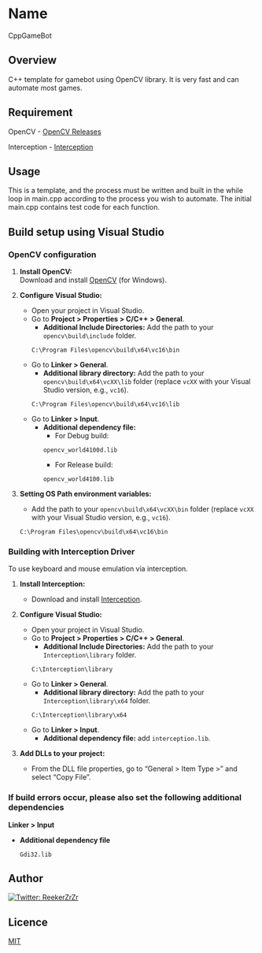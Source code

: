 # Name 
CppGameBot

## Overview
C++ template for gamebot using OpenCV library.
It is very fast and can automate most games.

## Requirement
OpenCV - [OpenCV Releases](https://opencv.org/releases/)

Interception - [Interception](https://github.com/oblitum/Interception)

## Usage
This is a template, and the process must be written and built in the while loop in main.cpp according to the process you wish to automate.
The initial main.cpp contains test code for each function.

## Build setup using Visual Studio

### OpenCV configuration

1. **Install OpenCV:**  
   Download and install [OpenCV](https://opencv.org/releases/) (for Windows).

2. **Configure Visual Studio:**  
   - Open your project in Visual Studio.
   - Go to **Project > Properties > C/C++ > General**.
     - **Additional Include Directories:** Add the path to your `opencv\build\include` folder.
      ```
      C:\Program Files\opencv\build\x64\vc16\bin
      ```
   - Go to **Linker > General**.
     - **Additional library directory:** Add the path to your `opencv\build\x64\vcXX\lib` folder (replace `vcXX` with your Visual Studio version, e.g., `vc16`).
      ```
      C:\Program Files\opencv\build\x64\vc16\lib
      ```
   - Go to **Linker > Input**.
     - **Additional dependency file:** 
        - For Debug build:
        ```
        opencv_world4100d.lib
        ```
        - For Release build:
        ```
        opencv_world4100.lib
        ```   

3. **Setting OS Path environment variables:**  
   - Add the path to your `opencv\build\x64\vcXX\bin` folder (replace `vcXX` with your Visual Studio version, e.g., `vc16`).
    ```
    C:\Program Files\opencv\build\x64\vc16\bin
    ```

### Building with Interception Driver

To use keyboard and mouse emulation via interception.

1. **Install Interception:**  
   - Download and install [Interception](https://github.com/oblitum/Interception).

2. **Configure Visual Studio:**  
   - Open your project in Visual Studio.
   - Go to **Project > Properties > C/C++ > General**.
     - **Additional Include Directories:** Add the path to your `Interception\library` folder.
      ```
      C:\Interception\library
      ```
   - Go to **Linker > General**.
     - **Additional library directory:** Add the path to your `Interception\library\x64` folder.
      ```
      C:\Interception\library\x64
      ```
   - Go to **Linker > Input**.
     - **Additional dependency file:** add `interception.lib`.

3. **Add DLLs to your project:**  
   - From the DLL file properties, go to “General > Item Type >” and select “Copy File”.

### If build errors occur, please also set the following additional dependencies

**Linker > Input**

- **Additional dependency file**  
  ```
  Gdi32.lib
  ```

## Author
[![Twitter: ReekerZrZr](https://img.shields.io/twitter/follow/ReekerZrZr?style=social)](https://x.com/ReekerZrZr)

## Licence
[MIT](https://opensource.org/licenses/mit-license.php)